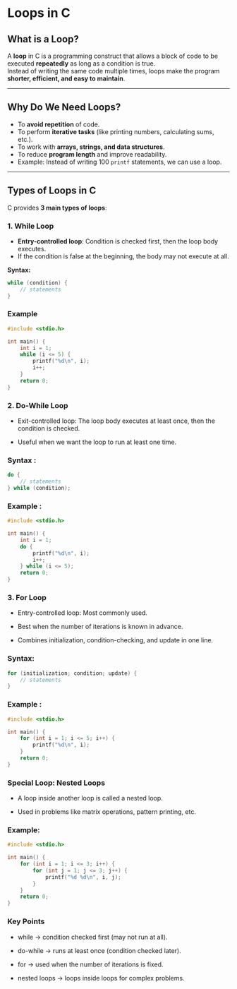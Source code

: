 # Loops in C

## What is a Loop?
A **loop** in C is a programming construct that allows a block of code to be executed **repeatedly** as long as a condition is true.  
Instead of writing the same code multiple times, loops make the program **shorter, efficient, and easy to maintain**.

---

## Why Do We Need Loops?
- To **avoid repetition** of code.  
- To perform **iterative tasks** (like printing numbers, calculating sums, etc.).  
- To work with **arrays, strings, and data structures**.  
- To reduce **program length** and improve readability.  
- Example: Instead of writing 100 `printf` statements, we can use a loop.  

---

## Types of Loops in C
C provides **3 main types of loops**:

### 1. While Loop
- **Entry-controlled loop**: Condition is checked first, then the loop body executes.  
- If the condition is false at the beginning, the body may not execute at all.  

**Syntax:**
```c
while (condition) {
    // statements
}
```
### Example 
```c
#include <stdio.h>

int main() {
    int i = 1;
    while (i <= 5) {
        printf("%d\n", i);
        i++;
    }
    return 0;
}
```
### 2. Do-While Loop

- Exit-controlled loop: The loop body executes at least once, then the condition is checked.

- Useful when we want the loop to run at least one time.
### Syntax :
```c
do {
    // statements
} while (condition);
```
### Example :
```c
#include <stdio.h>

int main() {
    int i = 1;
    do {
        printf("%d\n", i);
        i++;
    } while (i <= 5);
    return 0;
}
```
### 3. For Loop

- Entry-controlled loop: Most commonly used.

- Best when the number of iterations is known in advance.

- Combines initialization, condition-checking, and update in one line.

### Syntax:
```c
for (initialization; condition; update) {
    // statements
}
```
### Example :
```c
#include <stdio.h>

int main() {
    for (int i = 1; i <= 5; i++) {
        printf("%d\n", i);
    }
    return 0;
}
```
### Special Loop: Nested Loops

- A loop inside another loop is called a nested loop.

- Used in problems like matrix operations, pattern printing, etc.

### Example:
```c
#include <stdio.h>

int main() {
    for (int i = 1; i <= 3; i++) {
        for (int j = 1; j <= 3; j++) {
            printf("%d %d\n", i, j);
        }
    }
    return 0;
}
```
### Key Points

- while → condition checked first (may not run at all).

- do-while → runs at least once (condition checked later).

- for → used when the number of iterations is fixed.

- nested loops → loops inside loops for complex problems.